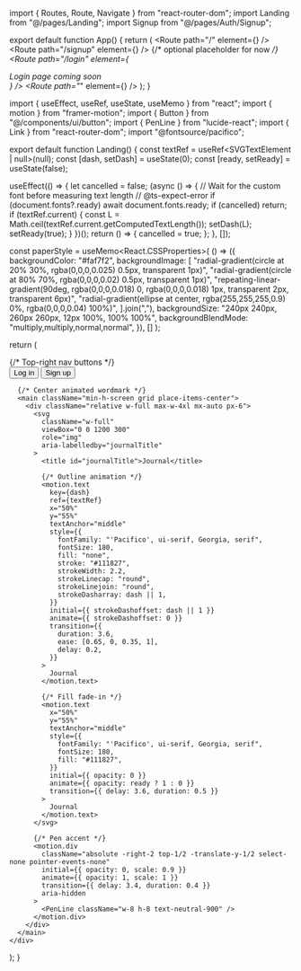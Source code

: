 import { Routes, Route, Navigate } from "react-router-dom";
import Landing from "@/pages/Landing";
import Signup from "@/pages/Auth/Signup";

export default function App() {
  return (
    <Routes>
      <Route path="/" element={<Landing />} />
      <Route path="/signup" element={<Signup />} />
      {/* optional placeholder for now */}
      <Route path="/login" element={<div style={{padding:24}}>Login page coming soon</div>} />
      <Route path="*" element={<Navigate to="/" replace />} />
    </Routes>
  );
}


import { useEffect, useRef, useState, useMemo } from "react";
import { motion } from "framer-motion";
import { Button } from "@/components/ui/button";
import { PenLine } from "lucide-react";
import { Link } from "react-router-dom";
import "@fontsource/pacifico";

export default function Landing() {
  const textRef = useRef<SVGTextElement | null>(null);
  const [dash, setDash] = useState(0);
  const [ready, setReady] = useState(false);

  useEffect(() => {
    let cancelled = false;
    (async () => {
      // Wait for the custom font before measuring text length
      // @ts-expect-error
      if (document.fonts?.ready) await document.fonts.ready;
      if (cancelled) return;
      if (textRef.current) {
        const L = Math.ceil(textRef.current.getComputedTextLength());
        setDash(L);
        setReady(true);
      }
    })();
    return () => {
      cancelled = true;
    };
  }, []);

  const paperStyle = useMemo<React.CSSProperties>(
    () => ({
      backgroundColor: "#faf7f2",
      backgroundImage: [
        "radial-gradient(circle at 20% 30%, rgba(0,0,0,0.025) 0.5px, transparent 1px)",
        "radial-gradient(circle at 80% 70%, rgba(0,0,0,0.02) 0.5px, transparent 1px)",
        "repeating-linear-gradient(90deg, rgba(0,0,0,0.018) 0, rgba(0,0,0,0.018) 1px, transparent 2px, transparent 6px)",
        "radial-gradient(ellipse at center, rgba(255,255,255,0.9) 0%, rgba(0,0,0,0.04) 100%)",
      ].join(","),
      backgroundSize:
        "240px 240px, 260px 260px, 12px 100%, 100% 100%",
      backgroundBlendMode: "multiply,multiply,normal,normal",
    }),
    []
  );

  return (
    <div
      className="min-h-screen w-full relative overflow-hidden"
      style={paperStyle}
    >
      {/* Top-right nav buttons */}
      <nav className="absolute right-4 top-4 flex items-center gap-3">
        <Button
          asChild
          variant="ghost"
          className="backdrop-blur-sm bg-white/50 hover:bg-white/80"
        >
          <Link to="/login">Log in</Link>
        </Button>
        <Button asChild>
          <Link to="/signup">Sign up</Link>
        </Button>
      </nav>

      {/* Center animated wordmark */}
      <main className="min-h-screen grid place-items-center">
        <div className="relative w-full max-w-4xl mx-auto px-6">
          <svg
            className="w-full"
            viewBox="0 0 1200 300"
            role="img"
            aria-labelledby="journalTitle"
          >
            <title id="journalTitle">Journal</title>

            {/* Outline animation */}
            <motion.text
              key={dash}
              ref={textRef}
              x="50%"
              y="55%"
              textAnchor="middle"
              style={{
                fontFamily: "'Pacifico', ui-serif, Georgia, serif",
                fontSize: 180,
                fill: "none",
                stroke: "#111827",
                strokeWidth: 2.2,
                strokeLinecap: "round",
                strokeLinejoin: "round",
                strokeDasharray: dash || 1,
              }}
              initial={{ strokeDashoffset: dash || 1 }}
              animate={{ strokeDashoffset: 0 }}
              transition={{
                duration: 3.6,
                ease: [0.65, 0, 0.35, 1],
                delay: 0.2,
              }}
            >
              Journal
            </motion.text>

            {/* Fill fade-in */}
            <motion.text
              x="50%"
              y="55%"
              textAnchor="middle"
              style={{
                fontFamily: "'Pacifico', ui-serif, Georgia, serif",
                fontSize: 180,
                fill: "#111827",
              }}
              initial={{ opacity: 0 }}
              animate={{ opacity: ready ? 1 : 0 }}
              transition={{ delay: 3.6, duration: 0.5 }}
            >
              Journal
            </motion.text>
          </svg>

          {/* Pen accent */}
          <motion.div
            className="absolute -right-2 top-1/2 -translate-y-1/2 select-none pointer-events-none"
            initial={{ opacity: 0, scale: 0.9 }}
            animate={{ opacity: 1, scale: 1 }}
            transition={{ delay: 3.4, duration: 0.4 }}
            aria-hidden
          >
            <PenLine className="w-8 h-8 text-neutral-900" />
          </motion.div>
        </div>
      </main>
    </div>
  );
}

